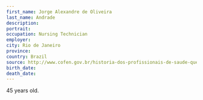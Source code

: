 ```yaml
---
first_name: Jorge Alexandre de Oliveira
last_name: Andrade
description: 
portrait: 
occupation: Nursing Technician
employer: 
city: Rio de Janeiro
province: 
country: Brazil
source: http://www.cofen.gov.br/historia-dos-profissionais-de-saude-que-morreram-na-luta-contra-a-covid-19_79276.html
birth_date: 
death_date: 
---
```


45 years old.